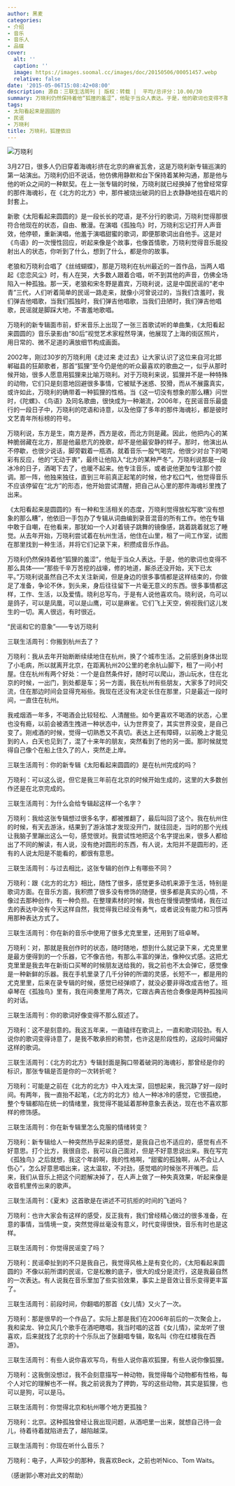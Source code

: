 ```yaml
---
author: 黑麦
categories:
- 介绍
- 音乐
- 音乐人
- 品碟
cover:
  alt: ''
  caption: ''
  image: https://images.soomal.cc/images/doc/20150506/00051457.webp
  relative: false
date: '2015-05-06T15:08:42+08:00'
description: 源自：三联生活周刊 | 版权：转载 |  平均/总评分：10.00/30
summary: 万晓利仍然保持着他“狐狸的羞涩”，他耻于当众人表达。于是，他的歌词也变得不那么具体――“那些千辛万苦挖的战壕，修的地道，厮杀还没开始，天下已太平。”万晓利说虽然自己不太关注新闻，但是身边的很多事情都是这样结束的，你做足了准备，争论不休，到头来，身后往往留下一片毫无意义的东西。很多事情都这样，工作、生活，以及爱情……
tags:
- 太阳看起来是圆圆的
- 民谣
- 万晓利
title: 万晓利，狐狸依旧
---
```


![万晓利](https://images.soomal.cc/images/doc/20150506/00051457.webp)





3月27日，很多人仍旧穿着海魂衫挤在北京的麻雀瓦舍，这是万晓利新专辑巡演的第一站演出。万晓利仍旧不说话，他仿佛用静默和台下保持着某种沟通，那是他与他的听众之间的一种默契。在上一张专辑的时候，万晓利就已经换掉了他曾经常穿的那件海魂衫，在《北方的北方》中，那件被烧出破洞的旧上衣静静地挂在唱片的封套上。

新歌《太阳看起来圆圆的》是一段长长的呓语，是不分行的歌词，万晓利觉得那很符合他现在的状态，自由、散漫。在演唱《孤独鸟》时，万晓利忘记打开人声音效，他停顿，重新演唱，他羞于演唱甜蜜的歌词，即便那歌词出自他手。这是对《鸟语》的一次慢性回应，听起来像是个故事，也像首情歌，万晓利觉得音乐能投射出人的状态，你听到了什么，想到了什么，都是你的故事。



老狼和万晓利合唱了《丝绒蝴蝶》，那是万晓利在杭州最近的一首作品，当两人唱起《恋恋风尘》时，有人在哭，大多数人跟着合唱，听不到其他的声音，仿佛全场陷入一种孤独。那一天，老狼和宋冬野是嘉宾，万晓利说，这是中国民谣的“老中青”三代，人们听着简单的民谣一路走来，就像小河曾说过的，当我们含羞时，我们弹吉他唱歌，当我们孤独时，我们弹吉他唱歌，当我们丑陋时，我们弹吉他唱歌，民谣就是脚踩大地，不害羞地歌唱。

万晓利的新专辑面市前，虾米音乐上出现了一张三首歌试听的单曲集，《太阳看起来圆圆的》音乐录影由“80后”视觉艺术家程然导演，他展现了上海的街区照片，用日常的、微不足道的满放细节构成画面。

2002年，刚过30岁的万晓利用《走过来 走过去》让大家认识了这位来自河北邯郸磁县的狂颠歌者，那首“狐狸”至今仍是他的听众最喜欢的歌曲之一，似乎从那时候开始，很多人愿意用狐狸来比喻万晓利。对于万晓利来说，狐狸并不是一种特殊的动物，它们只是刻意地回避很多事情，它被赋予迷惑、狡猾，而从不展露真实，或许如此，万晓利的确带着一种狐狸的性格。当《这一切没有想象的那么糟》问世时，《陀螺》、《鸟语》及同名歌曲，很快成为一种潮流，2006年，在民谣音乐最盛行的一段日子中，万晓利的呓语和诗意，以及他穿了多年的那件海魂衫，都是彼时文艺青年所标榜的符号。

万晓利说，东方是生，南方是养，西方是收，而北方则是藏。因此，他把内心的某种脆弱藏在北方，那是他最悲亢的挽歌，却不是他最安静的样子。那时，他演出从不停歇，也很少说话，脚旁戳着一瓶酒，就着音乐一股气喝完，他很少对台下的喝彩有反应，他的“无动于衷”，最终让他陷入“北方的某种严冬”。万晓利说那是一段冰冷的日子，酒喝下去了，也暖不起来。他专注音乐，或者说他更加专注那个腔调。那一阵，他独来独往，直到三年前真正起笔的时候，他才松口气，他觉得音乐不应该停留在“北方”的形态，他开始尝试清醒，把自己从心里的那件海魂衫里拽了出来。

《太阳看起来是圆圆的》有一种和生活相关的态度，万晓利觉得放松写歌“没有想象的那么糟”，他依旧一手包办了专辑从词曲编到录音混音的所有工作。他在专辑中敢于自嘲，在他看来，那犹如一个人对着镜子跳舞的镜像感，跳着跳着就忘了睡觉。从去年开始，万晓利尝试着在杭州生活，他住在山里，租了一间工作室，试图在那里找到一种生活，并将它们记录下来，积攒成音乐作品。

万晓利仍然保持着他“狐狸的羞涩”，他耻于当众人表达。于是，他的歌词也变得不那么具体――“那些千辛万苦挖的战壕，修的地道，厮杀还没开始，天下已太平。”万晓利说虽然自己不太关注新闻，但是身边的很多事情都是这样结束的，你做足了准备，争论不休，到头来，身后往往留下一片毫无意义的东西。很多事情都这样，工作、生活，以及爱情。晓利总写鸟，于是有人说他喜欢鸟。晓利说，鸟可以是鸽子，可以是凤凰，可以是山鹰，可以是麻雀。它们飞上天空，俯视我们这儿发生的一切。离人很远，有时很近。

“民谣和它的意象”――专访万晓利

三联生活周刊：你搬到杭州去了？

万晓利：我从去年开始断断续续地住在杭州，换了个城市生活。之前感到身体出现了小毛病，所以就离开北京，在距离杭州20公里的老余杭山脚下，租了一间小村屋。住在杭州有两个好处：一个是自然条件好，随时可以爬山，游山玩水，住在北京的时候，一出门，到处都是车；另一方面，我在杭州有些朋友，大家多了时间交流，住在那边时间会显得充裕些。我现在还没有决定长住在那里，只是最近一段时间，一直住在杭州。

我戒烟酒一年多，不喝酒会比较轻松、人清醒些。如今更喜欢不喝酒的状态，心里也没有瘾，以前会被酒生拽进一种状态中，认为世界变了，其实世界没变，是自己变了。刚戒酒的时候，觉得一切熟悉又不真切。表达上还有障碍，以前晚上才能见到的人，白天也见到了，混了十来年的朋友，突然看到了他的另一面。那时候就觉得自己像个在船上住久了的人，突然走上岸。

三联生活周刊：你的新专辑《太阳看起来圆圆的》是在杭州完成的吗？

万晓利：可以这么说，但它是我三年前在北京的时候开始生成的，这里的大多数创作还是在北京完成的。

三联生活周刊：为什么会给专辑起这样一个名字？

万晓利：我给这张专辑想过很多名字，都被推翻了，最后叫回了这个。我在杭州住的时候，有天去游泳，结果到了游泳馆才发现没开门，就往回走，当时的那个光线让我脑子里蹦出这么一句，感觉很对。我尝试性地把这个名字提出来，很多人都给出了不同的解读，有人说，没有绝对圆形的东西，有人说，太阳并不是圆形的，还有的人说太阳是不能看的，都很有意思。

三联生活周刊：与过去相比，这张专辑的创作上有哪些不同？

万晓利：跟《北方的北方》相比，随性了很多，感觉更多动机来源于生活，特别是歌词方面。在音乐方面，我积攒了很多没有修饰的随便，很多都是真实的心情，不像过去那种创作，有一种负担。在整理素材的时候，我也在慢慢调整情绪，我在过去的表达中没有今天这样自然，我觉得我已经没有勇气，或者说没有能力和习惯再用那种表达方式了。

三联生活周刊：你在新的音乐中使用了很多尤克里里，还用到了班卓琴。

万晓利：对，那就是我创作时的状态，随时随地，想到什么就记录下来，尤克里里是最方便得到的一个乐器，它不像吉他，有那么丰富的弹法，像种仪式感。这把尤克里里是我去年在新街口买琴的时候朋友送给我的，我之前也不太会弹它，感觉像是一种新鲜的乐器。我在手机里录了几千分钟的所谓的灵感，长短不一，都是用的尤克里里，后来在录专辑的时候，感觉已经弹顺了，就没必要非得改成吉他了。班卓琴在《孤独鸟》里有，我在间奏里用了两次，它跟古典吉他合奏像是两种孤独间的对话。

三联生活周刊：你的歌词好像变得不那么叙述了。

万晓利：这不是刻意的。我这五年来，一直磕绊在歌词上，一直和歌词较劲。有人说你的歌词变得诗意了，是我不敢承担的称赞，也许这是阶段性的，这段时间偏好这样的歌词。

三联生活周刊：《北方的北方》专辑封面是胸口带着破洞的海魂衫，那曾经是你的标识，那张专辑是否是你的一次转折呢？

万晓利：可能是之前在《北方的北方》中入戏太深，回想起来，我沉静了好一段时间。有两年，我一直抬不起笔，《北方的北方》给人一种冰冷的感觉，它很孤绝，整个专辑都陷在统一的情绪里，我觉得不能延着那种意象去表达，现在也不喜欢那样的修饰感。

三联生活周刊：你在新专辑里怎么克服的情绪转变？

万晓利：新专辑给人一种突然热乎起来的感觉，是我自己也不适应的，感觉有点不好意思。打个比方，我很自恋，我可以自己面对，但是不好意思说出来。我在写完《孤独鸟》之后就想，我这个年龄啊，我的性格啊，“甜蜜的孤独啊，从不会让人伤心”，怎么好意思唱出来，这太温软，不对劲，感觉唱的时候张不开嘴巴。后来，我们从音乐上把这个问题解决掉了，在人声上做了一种失真效果，听起来像是收音机里传出来的歌声。

三联生活周刊：《夏末》这首歌是在讲述不可抗拒的时间的飞逝吗？

万晓利：也许大家会有这样的感受，反正我有，我们曾经精心做过的很多准备，在意的事情，当情境一变，突然觉得丝毫没有意义，时代变得很快，音乐有时也是这样。



三联生活周刊：你觉得民谣变了吗？

万晓利：民谣牵扯到的不只是我自己，我觉得风格上是有变化的，《太阳看起来圆圆的》不像以前所谓的民谣，它是松散的底子，很大的成分是流行，这是我最自然的一次表达。有人说我在音乐里加了些实验效果，事实上是音效让音乐变得更丰富了。

三联生活周刊：前段时间，你翻唱的那首《女儿情》又火了一次。

万晓利：那是很早的一个作品了。实际上那是我们在2006年前后的一次聚会上，我和梁龙、钟立风几个歌手在酒吧瞎唱，我当时唱的这首《女儿情》，梁龙听了很喜欢，后来就找了北京的十个乐队出了张翻唱专辑，取名叫《你在红楼我在西游》。



三联生活周刊：有些人说你喜欢写鸟，有些人说你喜欢狐狸，有些人说你像狐狸。

万晓利：这我倒没想过，我不会刻意描写一种动物，我觉得每个动物都有性格，每个人对它的理解也不一样。我之前说我为了押韵，写的这些动物，其实是狐狸，也可以是狗，可以是马。

三联生活周刊：你觉得北京和杭州哪个地方更孤独？

万晓利：北京。这种孤独曾经让我出现问题，从酒吧里一出来，就想自己待一会儿，待着待着就陷进去了，越陷越深。

三联生活周刊：你现在听什么音乐？

万晓利：电子，人声较少的那种，我喜欢Beck，之前也听Nico、Tom Waits。

（感谢郭小寒对此文的帮助）